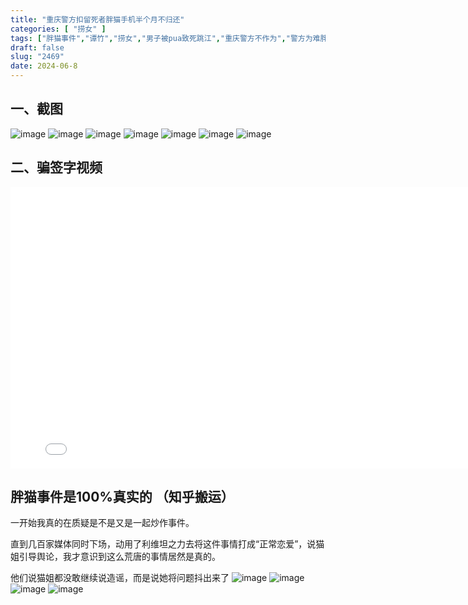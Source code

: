```yaml
---
title: "重庆警方扣留死者胖猫手机半个月不归还"
categories: [ "捞女" ]
tags: ["胖猫事件","谭竹","捞女","男子被pua致死跳江","重庆警方不作为","警方为难胖猫家属"]
draft: false
slug: "2469"
date: 2024-06-8
---
```

## 一、截图

![image](/images/胖猫/重庆警方扣留死者胖猫手机半个月不归还/1.png)
![image](/images/胖猫/重庆警方扣留死者胖猫手机半个月不归还/2.png)
![image](/images/胖猫/重庆警方扣留死者胖猫手机半个月不归还/3.png)
![image](/images/胖猫/重庆警方扣留死者胖猫手机半个月不归还/4.png)
![image](/images/胖猫/重庆警方扣留死者胖猫手机半个月不归还/5.png)
![image](/images/胖猫/重庆警方扣留死者胖猫手机半个月不归还/6.png)
![image](/images/胖猫/重庆警方扣留死者胖猫手机半个月不归还/7.png)

## 二、骗签字视频
<iframe 
    height=450 
    width=800 
    src="/images/胖猫/重庆警方扣留死者胖猫手机半个月不归还/骗签字视频.mp4" 
    frameborder=0 
    allowfullscreen>
</iframe>

## 胖猫事件是100%真实的 （知乎搬运）
一开始我真的在质疑是不是又是一起炒作事件。

直到几百家媒体同时下场，动用了利维坦之力去将这件事情打成“正常恋爱”，说猫姐引导舆论，我才意识到这么荒唐的事情居然是真的。

他们说猫姐都没敢继续说造谣，而是说她将问题抖出来了
![image](/images/胖猫/重庆警方扣留死者胖猫手机半个月不归还/胖猫事件是100%真实的/1.jpg)
![image](/images/胖猫/重庆警方扣留死者胖猫手机半个月不归还/胖猫事件是100%真实的/2.jpg)
![image](/images/胖猫/重庆警方扣留死者胖猫手机半个月不归还/胖猫事件是100%真实的/3.jpg)
![image](/images/胖猫/重庆警方扣留死者胖猫手机半个月不归还/胖猫事件是100%真实的/3.jpg)